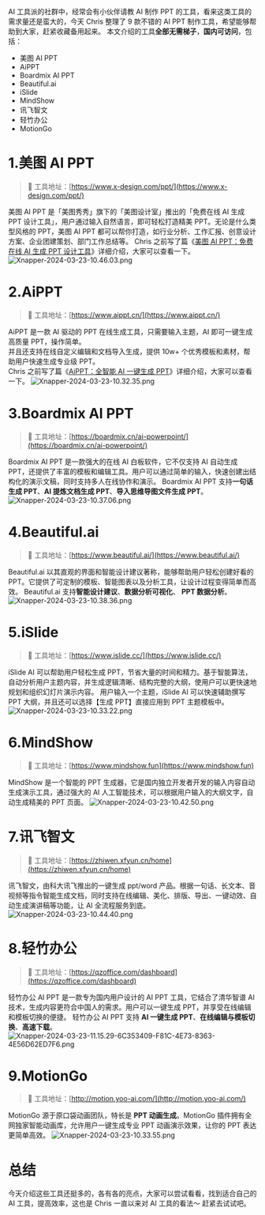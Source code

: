 AI 工具派的社群中，经常会有小伙伴请教 AI 制作 PPT 的工具，看来这类工具的需求量还是蛮大的，今天 Chris 整理了 9 款不错的 AI PPT 制作工具，希望能够帮助到大家，赶紧收藏备用起来。
本文介绍的工具**全部无需梯子**，**国内可访问**，包括：

- 美图 AI PPT
- AiPPT
- Boardmix AI PPT
- Beautiful.ai
- iSlide
- MindShow
- 讯飞智文
- 轻竹办公
- MotionGo

# 1.美图 AI PPT

> 🔗 工具地址：[https://www.x-design.com/ppt/](https://www.x-design.com/ppt/)

美图 AI PPT 是「美图秀秀」旗下的「美图设计室」推出的「免费在线 AI 生成 PPT 设计工具」，用户通过输入自然语言，即可轻松打造精美 PPT。无论是什么类型风格的 PPT，美图 AI PPT 都可以帮你打造，如行业分析、工作汇报、创意设计方案、企业团建策划、部门工作总结等。
Chris 之前写了篇《[美图 AI PPT：免费在线 AI 生成 PPT 设计工具](https://mp.weixin.qq.com/s/VoyygfSAPc0P17elRMdixQ)》详细介绍，大家可以查看一下。![Xnapper-2024-03-23-10.46.03.png](https://cdn.nlark.com/yuque/0/2024/png/186051/1711162034677-cc5993aa-e22a-4269-8bb8-ad87faa22155.png#averageHue=%23d5e0f6&clientId=u14aff59c-8653-4&from=drop&id=z3IeA&originHeight=2064&originWidth=3506&originalType=binary&ratio=2&rotation=0&showTitle=false&size=889427&status=done&style=none&taskId=u284d124c-fe8c-4efa-9097-2f39d3864bb&title=)

# 2.AiPPT

> 🔗 工具地址：[https://www.aippt.cn/](https://www.aippt.cn/)

AiPPT 是一款 AI 驱动的 PPT 在线生成工具，只需要输入主题，AI 即可一键生成高质量 PPT，操作简单。  
并且还支持在线自定义编辑和文档导入生成，提供 10w+ 个优秀模板和素材，帮助用户快速生成专业级 PPT。  
Chris 之前写了篇《[AiPPT：全智能 AI 一键生成 PPT](https://mp.weixin.qq.com/s/F29QGR9UWT1tn1DWwTMgMQ)》详细介绍，大家可以查看一下。
![Xnapper-2024-03-23-10.32.35.png](https://cdn.nlark.com/yuque/0/2024/png/186051/1711162043625-8ef62fc2-bee6-4b86-8e52-b03e2161efef.png#averageHue=%23b0d8f2&clientId=u14aff59c-8653-4&from=drop&id=OG90O&originHeight=2068&originWidth=3490&originalType=binary&ratio=2&rotation=0&showTitle=false&size=1855258&status=done&style=none&taskId=u6fe3d25b-2d52-4a9f-bf05-949c0f01ec2&title=)

# 3.Boardmix AI PPT

> 🔗 工具地址：[https://boardmix.cn/ai-powerpoint/](https://boardmix.cn/ai-powerpoint/)

Boardmix AI PPT 是一款强大的在线 AI 白板软件，它不仅支持 AI 自动生成 PPT，还提供了丰富的模板和编辑工具。用户可以通过简单的输入，快速创建出结构化的演示文稿，同时支持多人在线协作和演示。
Boardmix AI PPT 支持**一句话生成 PPT**、**AI 提炼文档生成 PPT**、**导入思维导图文件生成 PPT**。
![Xnapper-2024-03-23-10.37.06.png](https://cdn.nlark.com/yuque/0/2024/png/186051/1711162037917-4a8b22a4-bcc3-48d3-ae2c-6c620ac06ef5.png#averageHue=%23b6d6e1&clientId=u14aff59c-8653-4&from=drop&id=aiHkY&originHeight=2068&originWidth=3508&originalType=binary&ratio=2&rotation=0&showTitle=false&size=1155746&status=done&style=none&taskId=uac02992e-70bf-4555-a8b7-096bd7440c3&title=)

# 4.Beautiful.ai

> 🔗 工具地址：[https://www.beautiful.ai/](https://www.beautiful.ai/)

Beautiful.ai 以其直观的界面和智能设计建议著称，能够帮助用户轻松创建好看的 PPT。它提供了可定制的模板、智能图表以及分析工具，让设计过程变得简单而高效。
Beautiful.ai 支持**智能设计建议**、**数据分析可视化**、 **PPT 数据分析**。
![Xnapper-2024-03-23-10.38.36.png](https://cdn.nlark.com/yuque/0/2024/png/186051/1711162034399-1f39c025-dea2-4f5c-b7a4-7492972da042.png#averageHue=%23e1e2e0&clientId=u14aff59c-8653-4&from=drop&id=H5ORk&originHeight=2072&originWidth=3506&originalType=binary&ratio=2&rotation=0&showTitle=false&size=590436&status=done&style=none&taskId=u89d06dd9-7c69-45cf-910e-3be6d310612&title=)

# 5.iSlide

> 🔗 工具地址：[https://www.islide.cc/](https://www.islide.cc/)

iSlide AI 可以帮助用户轻松生成 PPT，节省大量的时间和精力。基于智能算法，自动分析用户主题内容，并生成逻辑清晰、结构完整的大纲，使用户可以更快速地规划和组织幻灯片演示内容。
用户输入一个主题，iSlide AI 可以快速辅助撰写 PPT 大纲，并且还可以选择【生成 PPT】直接应用到 PPT 主题模板中。
![Xnapper-2024-03-23-10.33.22.png](https://cdn.nlark.com/yuque/0/2024/png/186051/1711162042463-9c744b6d-dd08-4d26-b3ae-fe21f0f88080.png#averageHue=%239494f3&clientId=u14aff59c-8653-4&from=drop&id=nyp76&originHeight=2072&originWidth=3512&originalType=binary&ratio=2&rotation=0&showTitle=false&size=1461678&status=done&style=none&taskId=u99f74eb9-4c3f-4c1e-9665-511912bc0eb&title=)

# 6.MindShow

> 🔗 工具地址：[https://www.mindshow.fun](https://www.mindshow.fun)

MindShow 是一个智能的 PPT 生成器，它是国内独立开发者开发的输入内容自动生成演示工具，通过强大的 AI 人工智能技术，可以根据用户输入的大纲文字，自动生成精美的 PPT 页面。
![Xnapper-2024-03-23-10.42.50.png](https://cdn.nlark.com/yuque/0/2024/png/186051/1711162040068-5d7308b9-0356-4900-b821-6cf5cdda4801.png#averageHue=%23819aac&clientId=u14aff59c-8653-4&from=drop&id=AopaB&originHeight=2072&originWidth=3510&originalType=binary&ratio=2&rotation=0&showTitle=false&size=2544910&status=done&style=none&taskId=u6e0530f1-9bef-4992-b573-885958bbf34&title=)

# 7.讯飞智文

> 🔗 工具地址：[https://zhiwen.xfyun.cn/home](https://zhiwen.xfyun.cn/home)

讯飞智文，由科大讯飞推出的一键生成 ppt/word 产品。根据一句话、长文本、音视频等指令智能生成文档，同时支持在线编辑、美化、排版、导出、一键动效、自动生成演讲稿等功能，让 AI 全流程服务到底。
![Xnapper-2024-03-23-10.44.40.png](https://cdn.nlark.com/yuque/0/2024/png/186051/1711162040363-c1ebe502-3d02-494e-b741-5e26989c19b1.png#averageHue=%23deebfb&clientId=u14aff59c-8653-4&from=drop&id=IQo9Y&originHeight=2066&originWidth=3500&originalType=binary&ratio=2&rotation=0&showTitle=false&size=2655296&status=done&style=none&taskId=uda792d3a-fe72-476e-a5da-070834d99fb&title=)

# 8.轻竹办公

> 🔗 工具地址：[https://qzoffice.com/dashboard](https://qzoffice.com/dashboard)

轻竹办公 AI PPT 是一款专为国内用户设计的 AI PPT 工具，它结合了清华智谱 AI 技术，生成内容更符合中国人的需求。用户可以一键生成 PPT，并享受在线编辑和模板切换的便捷。
轻竹办公 AI PPT 支持 **AI 一键生成 PPT**、**在线编辑与模板切换**、**高速下载**。
![Xnapper-2024-03-23-11.15.29-6C353409-F81C-4E73-8363-4E56D62ED7F6.png](https://cdn.nlark.com/yuque/0/2024/png/186051/1711163757623-6782fd18-865d-4e37-88c3-d4600145f8c2.png#averageHue=%23ecf9f7&clientId=u14aff59c-8653-4&from=ui&id=udec62284&originHeight=1622&originWidth=3084&originalType=binary&ratio=2&rotation=0&showTitle=false&size=901278&status=done&style=none&taskId=ufbb863d4-2058-4798-85c4-ab45ac6e33e&title=)

# 9.MotionGo

> 🔗 工具地址：[http://motion.yoo-ai.com/](http://motion.yoo-ai.com/)

MotionGo 源于原口袋动画团队，特长是 **PPT 动画生成**。MotionGo 插件拥有全网独家智能动画库，允许用户一键生成专业 PPT 动画演示效果，让你的 PPT 表达更简单高效。
![Xnapper-2024-03-23-10.33.55.png](https://cdn.nlark.com/yuque/0/2024/png/186051/1711162042464-2cd059e4-90ed-48c3-863b-fd5bfad4092a.png#averageHue=%23433b6a&clientId=u14aff59c-8653-4&from=drop&id=hb50d&originHeight=2052&originWidth=3502&originalType=binary&ratio=2&rotation=0&showTitle=false&size=1969331&status=done&style=none&taskId=u49e682cb-a763-4cdb-a2ec-dc93f6fc8a5&title=)

# 总结

今天介绍这些工具还挺多的，各有各的亮点，大家可以尝试看看，找到适合自己的 AI 工具，提高效率，这也是 Chris 一直以来对 AI 工具的看法～
赶紧去试试吧。
